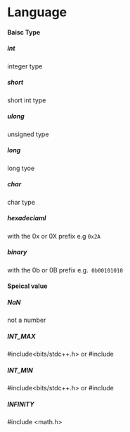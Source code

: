 # Language

#### Baisc Type

##### int
integer type


##### short
short int type

##### ulong
unsigned type

##### long
long tyoe

##### char
char type

##### hexadeciaml
with the 0x or 0X prefix e.g ``0x2A``

##### binary
with the 0b or 0B prefix e.g.`` 0b00101010``


#### Speical value

##### NaN
 not a number

 ##### INT_MAX 
 #include<bits/stdc++.h> or #include <climits>

 ##### INT_MIN
 #include<bits/stdc++.h> or #include <climits>

##### INFINITY
 #include <math.h>